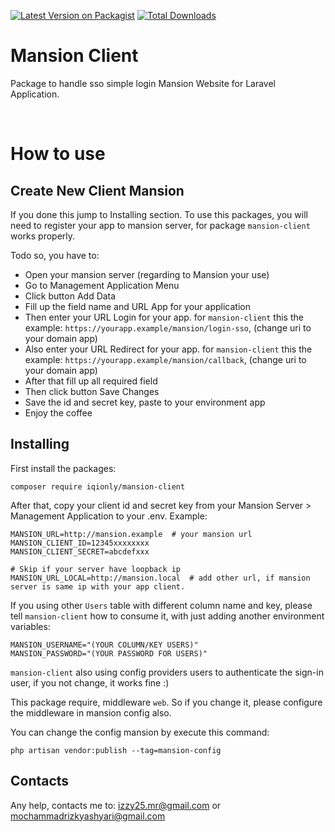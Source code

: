 [![Latest Version on Packagist](https://img.shields.io/packagist/v/iqionly/mansion-client.svg?style=flat-square)](https://packagist.org/packages/iqionly/mansion-client)
[![Total Downloads](https://img.shields.io/packagist/dt/iqionly/mansion-client.svg?style=flat-square)](https://packagist.org/packages/iqionly/mansion-client)

# Mansion Client
Package to handle sso simple login Mansion Website for Laravel Application.

<br/>

# How to use
## Create New Client Mansion
If you done this jump to Installing section. To use this packages, you will need to register your app to mansion server, for package `mansion-client` works properly.

Todo so, you have to:

- Open your mansion server (regarding to Mansion your use)
- Go to Management Application Menu
- Click button Add Data
- Fill up the field name and URL App for your application
- Then enter your URL Login for your app. for `mansion-client` this the example: `https://yourapp.example/mansion/login-sso`, (change uri to your domain app)
- Also enter your URL Redirect for your app. for `mansion-client` this the example: `https://yourapp.example/mansion/callback`, (change uri to your domain app)
- After that fill up all required field
- Then click button Save Changes
- Save the id and secret key, paste to your environment app 
- Enjoy the coffee

## Installing
First install the packages:
```
composer require iqionly/mansion-client
```
After that, copy your client id and secret key from your Mansion Server > Management Application to your .env. Example:

```
MANSION_URL=http://mansion.example  # your mansion url
MANSION_CLIENT_ID=12345xxxxxxxx
MANSION_CLIENT_SECRET=abcdefxxx

# Skip if your server have loopback ip 
MANSION_URL_LOCAL=http://mansion.local  # add other url, if mansion server is same ip with your app client.
```
If you using other `Users` table with different column name and key, please tell `mansion-client` how to consume it, with just adding another environment variables:
```
MANSION_USERNAME="(YOUR COLUMN/KEY USERS)"
MANSION_PASSWORD="(YOUR PASSWORD FOR USERS)"
```
`mansion-client` also using config providers users to authenticate the sign-in user, if you not change, it works fine :)

This package require, middleware `web`. So if you change it, please configure the middleware in mansion config also.

You can change the config mansion by execute this command:
```
php artisan vendor:publish --tag=mansion-config
```

## Contacts
Any help, contacts me to: izzy25.mr@gmail.com or mochammadrizkyashyari@gmail.com
